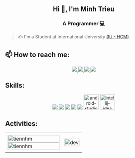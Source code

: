 <h2 align="center">Hi 👋, I'm Minh Trieu</h2>
<p align="center">
  <h3 align="center"> A Programmer 💻</h3>
</p>

> ✍ I'm a Student at International University [(IU - HCM)](https://hcmiu.edu.vn/en/).

## 📫 How to reach me:

<p align="center">
  <a href="https://www.linkedin.com/in/minh-tri%E1%BB%81u-b%C3%B9i-v%C4%83n-3aa781307/" target="_blank">
    <img src="https://img.icons8.com/fluent/48/000000/linkedin.png"/>
  </a>
  <a href="https://www.facebook.com/profile.php?id=100034976642529" alt="Facebook">
    <img src="https://img.icons8.com/fluent/48/000000/facebook-new.png" target="_blank" />
  </a> 
  <a href="https://github.com/MrT2003" alt="Github">
    <img src="https://img.icons8.com/fluent/48/000000/github.png"/>
  </a> 
  <a href="https://mail.google.com/mail/u/1/#inbox?compose=CllgCJZcRDstFdNpDkTnFNNPHxDksXLrZbghZKZjRwXdxdknqfKXKtlJTqRqdxTWqxvrktFZRgqm" alt="Email">
    <img src="https://img.icons8.com/fluent/48/000000/gmail.png"/>
  </a>
</p>

## Skills:
<p align="center">
  <img src="https://img.icons8.com/color/48/000000/microsoft-sql-server.png"/>
  <img src="https://img.icons8.com/color/48/000000/git.png"/>
  <img src="https://img.icons8.com/color/48/000000/github-2.png"/>
  <img src="https://img.icons8.com/color/48/000000/visual-studio-code-2019.png"/>
  <img src="https://img.icons8.com/color/48/notion--v1.png"/>
  <img width="48" height="48" src="https://img.icons8.com/fluency/48/android-studio--v2.png" alt="android-studio--v2"/>
  <img width="48" height="48" src="https://img.icons8.com/fluency/48/intellij-idea.png" alt="intellij-idea"/>
</p>

## Activities:

<table style="width:100%;">
  <tr>
    <td>
      <img src="https://github-readme-stats.vercel.app/api/top-langs/?username=MrT2003&bg_color=FFFFFF00&text_color=179fa3&layout=compact&hide=CSS&langs_count=10&custom_title=Top%20ngôn%20ngữ%20được%20dùng" alt="tiennhm" width="100%"/>
      <img src="https://github-readme-stats.vercel.app/api?username=MrT2003&bg_color=FFFFFF00&text_color=179fa3&show_icons=true&count_private=true&include_all_commits=true&custom_title=Hoạt%20động%20trên%20Github" alt="tiennhm" width="100%"/>
    </td>
    <td>
      <p align="center"> 
        <img src="https://media1.giphy.com/media/v1.Y2lkPTc5MGI3NjExaWQ1MjBhdGp1b3prazZ4dXIyNXdpdDZjY2NzaGtseWZyNDBrOHRqdiZlcD12MV9pbnRlcm5hbF9naWZfYnlfaWQmY3Q9Zw/p4NLw3I4U0idi/giphy.webp" alt="dev" width="100%"/>
      </p>
    </td>
  </tr>
</table>

